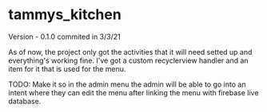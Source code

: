 # tammys_kitchen

  Version - 0.1.0
  commited in 3/3/21
  
  
As of now, the project only got the activities that it will need setted up and everything's working fine.
I've got a custom recyclerview handler and an item for it that is used for the menu.

TODO: Make it so in the admin menu the admin will be able to go into an intent where they can edit the menu after linking the menu with firebase live database.
